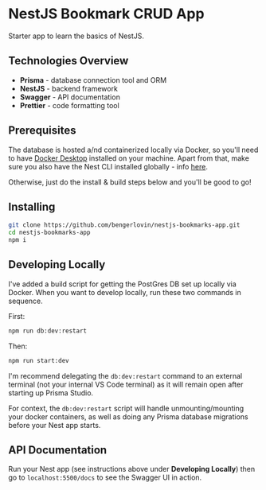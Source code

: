 # NestJS Bookmark CRUD App

Starter app to learn the basics of NestJS.

## Technologies Overview

- **Prisma** - database connection tool and ORM
- **NestJS** - backend framework
- **Swagger** - API documentation
- **Prettier** - code formatting tool

## Prerequisites

The database is hosted a/nd containerized locally via Docker, so you'll need to have [Docker Desktop](https://www.docker.com/products/docker-desktop/) installed on your machine. Apart from that, make sure you also have the Nest CLI installed globally - info [here](https://docs.nestjs.com/cli/overview).

Otherwise, just do the install & build steps below and you'll be good to go!

## Installing

```bash
git clone https://github.com/bengerlovin/nestjs-bookmarks-app.git
cd nestjs-bookmarks-app
npm i
```

## Developing Locally

I've added a build script for getting the PostGres DB set up locally via Docker. When you want to develop locally, run these two commands in sequence.

First:

```bash
npm run db:dev:restart
```

Then:

```bash
npm run start:dev
```

I'm recommend delegating the `db:dev:restart` command to an external terminal (not your internal VS Code terminal) as it will remain open after starting up Prisma Studio.

For context, the `db:dev:restart` script will handle unmounting/mounting your docker containers, as well as doing any Prisma database migrations before your Nest app starts.

## API Documentation

Run your Nest app (see instructions above under **Developing Locally**) then go to `localhost:5500/docs` to see the Swagger UI in action.
